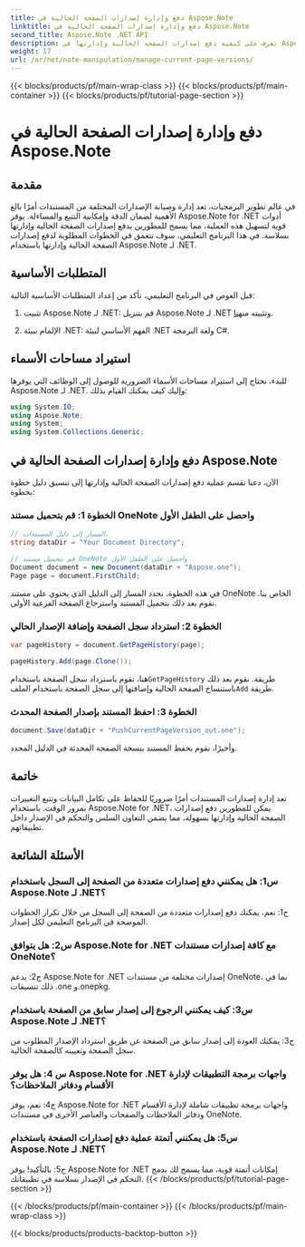 ```yaml
---
title: دفع وإدارة إصدارات الصفحة الحالية في Aspose.Note
linktitle: دفع وإدارة إصدارات الصفحة الحالية في Aspose.Note
second_title: Aspose.Note .NET API
description: تعرف على كيفية دفع إصدارات الصفحة الحالية وإدارتها في Aspose.Note لـ .NET دون عناء. تحسين التحكم في إصدار المستند والتعاون.
weight: 17
url: /ar/net/note-manipulation/manage-current-page-versions/
---
```


{{< blocks/products/pf/main-wrap-class >}}
{{< blocks/products/pf/main-container >}}
{{< blocks/products/pf/tutorial-page-section >}}

# دفع وإدارة إصدارات الصفحة الحالية في Aspose.Note

## مقدمة

في عالم تطوير البرمجيات، تعد إدارة وصيانة الإصدارات المختلفة من المستندات أمرًا بالغ الأهمية لضمان الدقة وإمكانية التتبع والمساءلة. يوفر Aspose.Note for .NET أدوات قوية لتسهيل هذه العملية، مما يسمح للمطورين بدفع إصدارات الصفحة الحالية وإدارتها بسلاسة. في هذا البرنامج التعليمي، سوف نتعمق في الخطوات المطلوبة لدفع إصدارات الصفحة الحالية وإدارتها باستخدام Aspose.Note لـ .NET.

## المتطلبات الأساسية

قبل الغوص في البرنامج التعليمي، تأكد من إعداد المتطلبات الأساسية التالية:

1. تثبيت Aspose.Note لـ .NET: قم بتنزيل Aspose.Note لـ .NET وتثبيته من[هنا](https://releases.aspose.com/note/net/).

2. الإلمام ببيئة .NET: الفهم الأساسي لبيئة .NET ولغة البرمجة C#.

## استيراد مساحات الأسماء

للبدء، نحتاج إلى استيراد مساحات الأسماء الضرورية للوصول إلى الوظائف التي يوفرها Aspose.Note لـ .NET. وإليك كيف يمكنك القيام بذلك:

```csharp
using System.IO;
using Aspose.Note;
using System;
using System.Collections.Generic;
```

## دفع وإدارة إصدارات الصفحة الحالية في Aspose.Note

الآن، دعنا نقسم عملية دفع إصدارات الصفحة الحالية وإدارتها إلى تنسيق دليل خطوة بخطوة:

### الخطوة 1: قم بتحميل مستند OneNote واحصل على الطفل الأول

```csharp
// المسار إلى دليل المستندات.
string dataDir = "Your Document Directory";

// قم بتحميل مستند OneNote واحصل على الطفل الأول
Document document = new Document(dataDir + "Aspose.one");
Page page = document.FirstChild;
```

في هذه الخطوة، نحدد المسار إلى الدليل الذي يحتوي على مستند OneNote الخاص بنا. نقوم بعد ذلك بتحميل المستند واسترجاع الصفحة الفرعية الأولى.

### الخطوة 2: استرداد سجل الصفحة وإضافة الإصدار الحالي

```csharp
var pageHistory = document.GetPageHistory(page);

pageHistory.Add(page.Clone());
```

 هنا، نقوم باسترداد سجل الصفحة باستخدام`GetPageHistory` طريقة. نقوم بعد ذلك باستنساخ الصفحة الحالية وإضافتها إلى سجل الصفحة باستخدام الملف`Add` طريقة.

### الخطوة 3: احفظ المستند بإصدار الصفحة المحدث

```csharp
document.Save(dataDir + "PushCurrentPageVersion_out.one");
```

وأخيرًا، نقوم بحفظ المستند بنسخة الصفحة المحدثة في الدليل المحدد.

## خاتمة

تعد إدارة إصدارات المستندات أمرًا ضروريًا للحفاظ على تكامل البيانات وتتبع التغييرات بمرور الوقت. باستخدام Aspose.Note for .NET، يمكن للمطورين دفع إصدارات الصفحة الحالية وإدارتها بسهولة، مما يضمن التعاون السلس والتحكم في الإصدار داخل تطبيقاتهم.

## الأسئلة الشائعة

### س1: هل يمكنني دفع إصدارات متعددة من الصفحة إلى السجل باستخدام Aspose.Note لـ .NET؟

ج1: نعم، يمكنك دفع إصدارات متعددة من الصفحة إلى السجل من خلال تكرار الخطوات الموضحة في البرنامج التعليمي لكل إصدار.

### س2: هل يتوافق Aspose.Note for .NET مع كافة إصدارات مستندات OneNote؟

ج2: يدعم Aspose.Note for .NET إصدارات مختلفة من مستندات OneNote، بما في ذلك تنسيقات .one و.onepkg.

### س3: كيف يمكنني الرجوع إلى إصدار سابق من الصفحة باستخدام Aspose.Note لـ .NET؟

ج3: يمكنك العودة إلى إصدار سابق من الصفحة عن طريق استرداد الإصدار المطلوب من سجل الصفحة وتعيينه كالصفحة الحالية.

### س 4: هل يوفر Aspose.Note for .NET واجهات برمجة التطبيقات لإدارة الأقسام ودفاتر الملاحظات؟

ج4: نعم، يوفر Aspose.Note for .NET واجهات برمجة تطبيقات شاملة لإدارة الأقسام ودفاتر الملاحظات والصفحات والعناصر الأخرى في مستندات OneNote.

### س5: هل يمكنني أتمتة عملية دفع إصدارات الصفحة باستخدام Aspose.Note لـ .NET؟

ج5: بالتأكيد! يوفر Aspose.Note for .NET إمكانات أتمتة قوية، مما يسمح لك بدمج التحكم في الإصدار بسلاسة في تطبيقاتك.
{{< /blocks/products/pf/tutorial-page-section >}}

{{< /blocks/products/pf/main-container >}}
{{< /blocks/products/pf/main-wrap-class >}}

{{< blocks/products/products-backtop-button >}}
